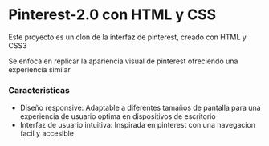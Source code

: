 # Pinterest-2.0 con HTML y CSS
Este proyecto es un clon de la interfaz de pinterest, creado con HTML y CSS3

Se enfoca en replicar la apariencia visual de pinterest ofreciendo una experiencia similar 

### Caracteristicas

* Diseño responsive: Adaptable a diferentes tamaños de pantalla para una experiencia de usuario optima en dispositivos de escritorio
* Interfaz de usuario intuitiva: Inspirada en pinterest con una navegacion facil y accesible
